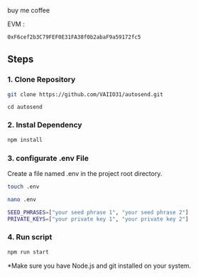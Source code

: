 buy me coffee

EVM :

```bash
0xF6cef2b3C79FEF0E31FA38f0b2abaF9a59172fc5
```

## Steps

### 1. Clone Repository

```bash
git clone https://github.com/VAIIO31/autosend.git
```

```
cd autosend
```

### 2. Instal Dependency

```bash
npm install
```

### 3. configurate .env File

Create a file named .env in the project root directory.

```bash
touch .env
```

```bash
nano .env
```

```bash
SEED_PHRASES=["your seed phrase 1", "your seed phrase 2"]
PRIVATE_KEYS=["your private key 1", "your private key 2"]
```

### 4. Run script

```bash
npm run start
```

\*Make sure you have Node.js and git installed on your system.
